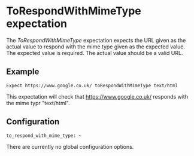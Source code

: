 # ToRespondWithMimeType expectation

The _ToRespondWithMimeType_ expectation expects the URL given as the actual value to respond with the mime type given as the expected value. The expected value is required. The actual value should be a valid URL.

## Example

```
Expect https://www.google.co.uk/ toRespondWithMimeType text/html
```

This expectation will check that https://www.google.co.uk/ responds with the mime typr "text/html".

## Configuration

```
to_respond_with_mime_type: ~
```

There are currently no global configuration options.
